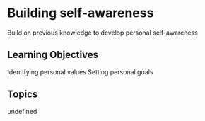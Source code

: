 # Building self-awareness

Build on previous knowledge to develop personal self-awareness

## Learning Objectives
Identifying personal values
Setting personal goals

## Topics
undefined